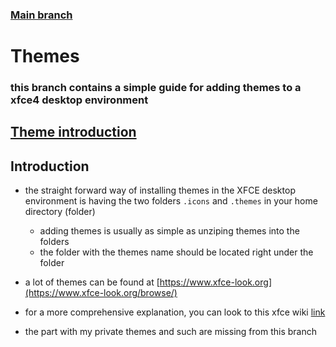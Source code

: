 ### [Main branch](https://github.com/gamingtruble/gamingtruble-s-void-setup/tree/main)

# Themes
### this branch contains a simple guide for adding themes to a xfce4 desktop environment

## [Theme introduction](#introduction)

## Introduction
* the straight forward way of installing themes in the XFCE desktop environment is having the two folders `.icons` and `.themes` in your home directory (folder)
    * adding themes is usually as simple as unziping themes into the folders
    * the folder with the themes name should be located right under the folder

* a lot of themes can be found at [https://www.xfce-look.org](https://www.xfce-look.org/browse/)
* for a more comprehensive explanation, you can look to this xfce wiki [link](https://wiki.xfce.org/howto/install_new_themes)

* the part with my private themes and such are missing from this branch

